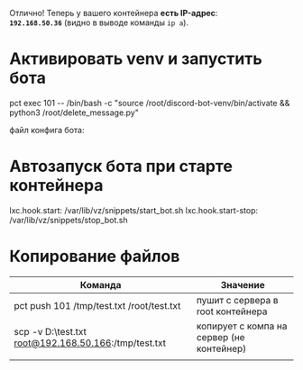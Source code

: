 Отлично! Теперь у вашего контейнера **есть IP-адрес**:  
**`192.168.50.36`** (видно в выводе команды `ip a`).

# Активировать venv и запустить бота
pct exec 101 -- /bin/bash -c "source /root/discord-bot-venv/bin/activate && python3 /root/delete_message.py"

файл конфига бота:
# Автозапуск бота при старте контейнера
lxc.hook.start: /var/lib/vz/snippets/start_bot.sh
lxc.hook.start-stop: /var/lib/vz/snippets/stop_bot.sh

# Копирование файлов

| Команда                                              | Значение                                  |
| ---------------------------------------------------- | ----------------------------------------- |
| pct push 101 /tmp/test.txt /root/test.txt            | пушит с сервера в root контейнера         |
| scp -v D:\test.txt root@192.168.50.166:/tmp/test.txt | копирует с компа на сервер (не контейнер) |
|                                                      |                                           |

